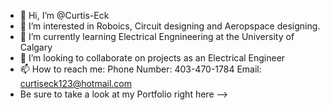 - 👋 Hi, I’m @Curtis-Eck
- 👀 I’m interested in Roboics, Circuit designing and Aeropspace designing.
- 🌱 I’m currently learning Electrical Engnineering at the University of Calgary
- 💞️ I’m looking to collaborate on projects as an Electrical Engineer
- 📫 How to reach me:
  Phone Number: 403-470-1784
  Email: curtiseck123@hotmail.com
- Be sure to take a look at my Portfolio right here --> 

<!---
Curtis-Eck/Curtis-Eck is a ✨ special ✨ repository because its `README.md` (this file) appears on your GitHub profile.
You can click the Preview link to take a look at your changes.
--->

